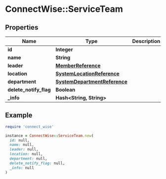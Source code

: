 # ConnectWise::ServiceTeam

## Properties

| Name | Type | Description | Notes |
| ---- | ---- | ----------- | ----- |
| **id** | **Integer** |  | [optional] |
| **name** | **String** |  | [optional] |
| **leader** | [**MemberReference**](MemberReference.md) |  | [optional] |
| **location** | [**SystemLocationReference**](SystemLocationReference.md) |  | [optional] |
| **department** | [**SystemDepartmentReference**](SystemDepartmentReference.md) |  | [optional] |
| **delete_notify_flag** | **Boolean** |  | [optional] |
| **_info** | **Hash&lt;String, String&gt;** |  | [optional] |

## Example

```ruby
require 'connect_wise'

instance = ConnectWise::ServiceTeam.new(
  id: null,
  name: null,
  leader: null,
  location: null,
  department: null,
  delete_notify_flag: null,
  _info: null
)
```

